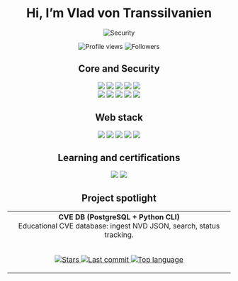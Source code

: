 <h1 align="center">Hi, I’m Vlad von Transsilvanien</h1>

<p align="center">
  <img src="https://img.shields.io/badge/Focus-Cybersecurity-blue?style=flat" alt="Security" />
</p>

<p align="center">
  <img src="https://visitor-badge.laobi.icu/badge?page_id=vladvontranssilvanien.vladvontranssilvanien" alt="Profile views" />
  <img src="https://img.shields.io/github/followers/vladvontranssilvanien?label=Followers&style=flat" alt="Followers" />
</p>

<div align="center">

## Core and Security
<img src="https://img.shields.io/badge/Linux-FCC624?logo=linux&logoColor=black&style=flat" />
<img src="https://img.shields.io/badge/Kali_Linux-557C94?logo=kalilinux&logoColor=white&style=flat" />
<img src="https://img.shields.io/badge/Python-3776AB?logo=python&logoColor=white&style=flat" />
<img src="https://img.shields.io/badge/Bash-4EAA25?logo=gnubash&logoColor=white&style=flat" />
<img src="https://img.shields.io/badge/Git-F05032?logo=git&logoColor=white&style=flat" />
<br>
<img src="https://img.shields.io/badge/GitHub-181717?logo=github&logoColor=white&style=flat" />
<img src="https://img.shields.io/badge/Wireshark-1679A7?logo=wireshark&logoColor=white&style=flat" />
<img src="https://img.shields.io/badge/Docker-2496ED?logo=docker&logoColor=white&style=flat" />
<img src="https://img.shields.io/badge/PostgreSQL-4169E1?logo=postgresql&logoColor=white&style=flat" />
<img src="https://img.shields.io/badge/SQLite-003B57?logo=sqlite&logoColor=white&style=flat" />

## Web stack
<img src="https://img.shields.io/badge/HTML5-E34F26?logo=html5&logoColor=white&style=flat" />
<img src="https://img.shields.io/badge/CSS3-1572B6?logo=css3&logoColor=white&style=flat" />
<img src="https://img.shields.io/badge/JavaScript-F7DF1E?logo=javascript&logoColor=black&style=flat" />
<img src="https://img.shields.io/badge/React-61DAFB?logo=react&logoColor=20232A&style=flat" />
<img src="https://img.shields.io/badge/Vite-646CFF?logo=vite&logoColor=white&style=flat" />

## Learning and certifications
<img src="https://img.shields.io/badge/CompTIA_Security%2B-in_progress-ED1C24?logo=comptia&logoColor=white&style=flat" />
<img src="https://img.shields.io/badge/CompTIA_Tech%2B-in_progress-ED1C24?logo=comptia&logoColor=white&style=flat" />

## Project spotlight
<div align="center">

<table>
  <tr>
    <td align="center" width="100%">
      <b>CVE DB (PostgreSQL + Python CLI)</b><br/>
      Educational CVE database: ingest NVD JSON, search, status tracking.
      <br/><br/>
      <p align="center">
        <a href="https://github.com/vladvontranssilvanien/cvedb-pg">
          <img alt="Stars" src="https://img.shields.io/github/stars/vladvontranssilvanien/cvedb-pg?style=flat" />
        </a>
        <a href="https://github.com/vladvontranssilvanien/cvedb-pg">
          <img alt="Last commit" src="https://img.shields.io/github/last-commit/vladvontranssilvanien/cvedb-pg?color=blue&style=flat" />
        </a>
        <a href="https://github.com/vladvontranssilvanien/cvedb-pg">
          <img alt="Top language" src="https://img.shields.io/github/languages/top/vladvontranssilvanien/cvedb-pg?style=flat" />
        </a>
      </p>
    </td>
  </tr>
</table>

</div>

</div>








